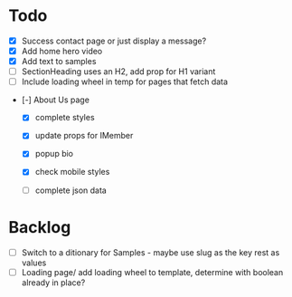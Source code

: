 # Todo
- [x] Success contact page or just display a message?
- [x] Add home hero video
- [x] Add text to samples
- [ ] SectionHeading uses an H2, add prop for H1 variant
- [ ] Include loading wheel in temp for pages that fetch data

- [-] About Us page
  - [x] complete styles
  - [x] update props for IMember
  - [x] popup bio
  - [x] check mobile styles
  - [ ] complete json data


# Backlog
- [ ] Switch to a ditionary for Samples - maybe use slug as the key rest as values
- [ ] Loading page/ add loading wheel to template, determine with boolean already in place?
